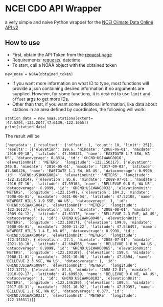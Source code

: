 # NCEI CDO API Wrapper
 a very simple and naive Python wrapper for the [NCEI Climate Data Online API v2](https://www.ncdc.noaa.gov/cdo-web/webservices/v2) 

## How to use
- First, obtain the API Token from the [request page](https://www.ncdc.noaa.gov/cdo-web/token)
- Requirements: [requests](https://pypi.org/project/requests/), datetime
- To start, call a NOAA object with the obtained token 
```
new_noaa = NOAA(obtained_token)
```
- If you want more information on what ID to type, most functions will provide a json containing desired information if no arguments are supplied. However, for some functions, it is desired to use ```limit``` and ```offset``` args to get more IDs.
- Other than that, if you want some additional information, like data about stations in an area defined by coordinates, the following will work:
```
station_data = new_noaa.stations(extent=[47.5204,-122.2047,47.6139,-122.1065])
print(station_data)
```
The result will be
```
{'metadata': {'resultset': {'offset': 1, 'count': 10, 'limit': 25}}, 'results': [{'elevation': 199.6, 'mindate': '2008-06-01', 'maxdate': '2016-09-18', 'latitude': 47.550331, 'name': 'EASTGATE 1.7 SSW, WA US', 'datacoverage': 0.8814, 'id': 'GHCND:US1WAKG0016', 'elevationUnit': 'METERS', 'longitude': -122.150317}, {'elevation': 240.8, 'mindate': '2010-05-01', 'maxdate': '2017-09-03', 'latitude': 47.560426, 'name': 'EASTGATE 1.1 SW, WA US', 'datacoverage': 0.9996, 'id': 'GHCND:US1WAKG0024', 'elevationUnit': 'METERS', 'longitude': -122.151014}, {'elevation': 85.6, 'mindate': '2008-07-01', 'maxdate': '2016-07-16', 'latitude': 47.59163, 'name': 'BELLEVUE 0.8 S, WA US', 'datacoverage': 0.9999, 'id': 'GHCND:US1WAKG0032', 'elevationUnit': 'METERS', 'longitude': -122.1549}, {'elevation': 104.2, 'mindate': '2008-06-01', 'maxdate': '2021-06-04', 'latitude': 47.52108, 'name': 'NEWPORT HILLS 1.9 SSE, WA US', 'datacoverage': 1, 'id': 'GHCND:US1WAKG0042', 'elevationUnit': 'METERS', 'longitude': -122.16127}, {'elevation': 58.5, 'mindate': '2008-08-01', 'maxdate': '2009-04-12', 'latitude': 47.61375, 'name': 'BELLEVUE 2.3 ENE, WA US', 'datacoverage': 1, 'id': 'GHCND:US1WAKG0048', 'elevationUnit': 'METERS', 'longitude': -122.10817}, {'elevation': 199.9, 'mindate': '2008-06-01', 'maxdate': '2009-11-22', 'latitude': 47.546497, 'name': 'NEWPORT HILLS 1.4 E, WA US', 'datacoverage': 0.9998, 'id': 'GHCND:US1WAKG0049', 'elevationUnit': 'METERS', 'longitude': -122.14353}, {'elevation': 27.1, 'mindate': '2008-07-01', 'maxdate': '2021-10-10', 'latitude': 47.604565, 'name': 'BELLEVUE 1.8 W, WA US', 'datacoverage': 0.9999, 'id': 'GHCND:US1WAKG0065', 'elevationUnit': 'METERS', 'longitude': -122.193107}, {'elevation': 159.4, 'mindate': '2008-11-01', 'maxdate': '2021-10-08', 'latitude': 47.5694, 'name': 'BELLEVUE 2.3 SSE, WA US', 'datacoverage': 1, 'id': 'GHCND:US1WAKG0094', 'elevationUnit': 'METERS', 'longitude': -122.1271}, {'elevation': 82.3, 'mindate': '2008-12-01', 'maxdate': '2010-09-17', 'latitude': 47.609539, 'name': 'BELLEVUE 0.6 NE, WA US', 'datacoverage': 1, 'id': 'GHCND:US1WAKG0102', 'elevationUnit': 'METERS', 'longitude': -122.146189}, {'elevation': 109.4, 'mindate': '2017-03-31', 'maxdate': '2021-10-02', 'latitude': 47.59397, 'name': 'BELLEVUE 1.1 SE, WA US', 'datacoverage': 0.377, 'id': 'GHCND:US1WAKG0231', 'elevationUnit': 'METERS', 'longitude': -122.136311}]}
```
